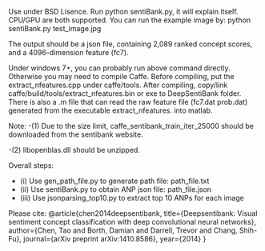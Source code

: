 Use under BSD Lisence.
Run python sentiBank.py, it will explain itself. CPU/GPU are both supported.
You can run the example image by:
python sentiBank.py test_image.jpg

The output should be a json file, containing 2,089 ranked concept scores, and a 4096-dimension feature (fc7).

Under windows 7+, you can probably run above command directly. Otherwise you may need to compile Caffe. 
Before compiling, put the extract_nfeatures.cpp under caffe/tools. After compiling, copy/link caffe/build/tools/extract_nfeatures.bin or exe to DeepSentiBank folder.
There is also a .m file that can read the raw feature file (fc7.dat prob.dat) generated from the executable extract_nfeatures. into matlab.

Note:
-(1) Due to the size limit, caffe_sentibank_train_iter_25000 should be downloaded from the sentibank website. 

-(2) libopenblas.dll should be unzipped. 

Overall steps:

- (i) Use gen_path_file.py to generate path file: path_file.txt
- (ii) Use sentiBank.py to obtain ANP json file: path_file.json
- (iii) Use jsonparsing_top10.py to extract top 10 ANPs for each image


Please cite:
@article{chen2014deepsentibank,
  title={Deepsentibank: Visual sentiment concept classification with deep convolutional neural networks},
  author={Chen, Tao and Borth, Damian and Darrell, Trevor and Chang, Shih-Fu},
  journal={arXiv preprint arXiv:1410.8586},
  year={2014}
}
